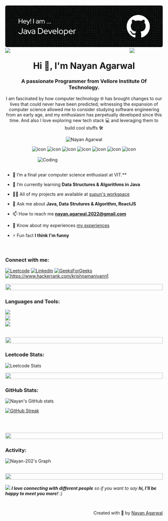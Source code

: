<!-- Header -->
![logo](github-header-image.png)
<img align="left" src="https://user-images.githubusercontent.com/65187002/144930161-2f783401-8d27-4fdf-a2f7-cc0ba32f1f1f.gif" width="21%" style="display:inline;"><img align="right" src="https://user-images.githubusercontent.com/65187002/144930161-2f783401-8d27-4fdf-a2f7-cc0ba32f1f1f.gif" width="21%" style="display:inline;">

<!-- About Me -->
<h1 align="center">Hi 👋, I'm Nayan Agarwal</h1>
<h3 align="center">A passionate Programmer from Vellore Institute Of Technology.</h3>
<p align="center">I am fascinated by how computer technology 🌐 has brought changes to our lives that could never have been predicted; witnessing the expansion of computer science allowed me to consider studying software engineering from an early age, and my enthusiasm has perpetually developed since this time. And also I love exploring new tech stack 💻 and leveraging them to build cool stuffs 🛠️</p>

<!-- Profile Views -->
<p align="center"> 
 <img src="https://komarev.com/ghpvc/?username=Nayan-2024&label=Profile%20views&color=0e75b6&style=flat" alt="Nayan Agarwal" /> 
</p>

<!-- Dynamic Tech Stack -->
<div align="center">
  <img src="https://techstack-generator.vercel.app/java-icon.svg" alt="icon" width="50" height="50" />
  <img src="https://techstack-generator.vercel.app/js-icon.svg" alt="icon"width="50" height="50" />
  <img src="https://techstack-generator.vercel.app/react-icon.svg" alt="icon" width="50" height="50" />
  <img src="https://techstack-generator.vercel.app/mysql-icon.svg" alt="icon" width="50" height="50" />
  <img src="https://techstack-generator.vercel.app/github-icon.svg" alt="icon" width="50" height="50" />
  <img src="https://techstack-generator.vercel.app/prettier-icon.svg" alt="icon" width="50" height="50" />
  <img src="https://techstack-generator.vercel.app/restapi-icon.svg" alt="icon" width="50" height="50" />
</div>

<br>

<!-- Left Image -->
<img align="right" alt="Coding" width="400" src="https://user-images.githubusercontent.com/74038190/229223263-cf2e4b07-2615-4f87-9c38-e37600f8381a.gif">
<br><br>

<!-- Key Points about me -->
- 🔭 I’m a final year computer science enthusiast at VIT.**

- 🌱 I’m currently learning **Data Structures & Algorithms in Java**

- 👨‍💻 All of my projects are available at [supun's workspace](http:nayan-ag.vercel.app)

- 💬 Ask me about **Java, Data Strutures & Algorithm, ReactJS**

- 📫 How to reach me **nayan.agarwal.2022@gmail.com**

- 📄 Know about my experiences [my experiences](https://drive.google.com/file/d/1R3bjCkMyt3gDyvr8ZnaVNYZhocUy5BT2/view?usp=sharing)

- ⚡ Fun fact **I think I'm funny**

<br>

<!-- Connect With Me  -->

<h3 align="left">Connect with me:</h3>
<div align="left">
<a href="https://leetcode.com/nayan0403/" target="blank"><img src="https://raw.githubusercontent.com/rahuldkjain/github-profile-readme-generator/master/src/images/icons/Social/leet-code.svg" alt="Leetcode" height="30" width="40" /></a>
<a href="https://linkedin.com/in/nayan-agarwal-46b1a9234/" target="blank"><img src="https://raw.githubusercontent.com/rahuldkjain/github-profile-readme-generator/master/src/images/icons/Social/linked-in-alt.svg" alt="Linkedin" height="30" width="40" /></a>
<a href="https://auth.geeksforgeeks.org/user/nayanagar14je/"><img  src="https://raw.githubusercontent.com/rahuldkjain/github-profile-readme-generator/master/src/images/icons/Social/geeks-for-geeks.svg" alt="GeeksForGeeks" height="30" width="40" /></a>
<a href="https://www.hackerrank.com/profile/Nayan_Ag_2024"><img  src="https://raw.githubusercontent.com/rahuldkjain/github-profile-readme-generator/master/src/images/icons/Social/hackerrank.svg" alt="https://www.hackerrank.com/krishnamanivann1" height="30" width="40" /></a>
</div>

<br>

<!-- Line Break -->
<img src="https://i.imgur.com/dBaSKWF.gif" height="20" width="100%">

<!-- Languages and Tools -->
<h3 align="left">Languages and Tools:</h3>
<p align="left">
  <a href="https://skillicons.dev">
    <img src="https://skillicons.dev/icons?i=java,js,react,redux,materialui" />
  </a>
 <br>
 <a href="https://skillicons.dev">
    <img src="https://skillicons.dev/icons?i=mongodb,mysql,tailwind,bootstrap" />
  </a>
 <br>
 <a href="https://skillicons.dev">
    <img src="https://skillicons.dev/icons?i=git,github,vscode" />
  </a>
</p>

<br/>

<!-- Line Break -->
<img src="https://i.imgur.com/dBaSKWF.gif" height="20" width="100%">

<!-- Stats -->

<!-- Leetcode stats -->
<h3 align="left">Leetcode Stats:</h3>
<div>

![Leetcode Stats](https://leetcard.jacoblin.cool/nayan0403?ext=heatmap)
</div>

<!-- Line Break -->
<img src="https://i.imgur.com/dBaSKWF.gif" height="20" width="100%">

<!-- Github Stats -->
<h3 align="left">GitHub Stats:</h3>
<div>
 
![Nayan's GitHub stats](https://github-readme-stats.vercel.app/api?username=Nayan-2024\&theme=midnight-purple\&show_icons=true\&show=reviews,prs_merged,prs_merged_percentage\&hide=contribs,issues)

[![GitHub Streak](https://streak-stats.demolab.com/?user=Nayan-2024&theme=midnight-purple)](https://git.io/streak-stats)
</div>

<br><br>

<!-- Line Break -->
<img src="https://i.imgur.com/dBaSKWF.gif" height="20" width="100%">

<!-- Activity Graph -->
<h3 align="left">Activity:</h3>

![Nayan-202's Graph](https://github-readme-activity-graph.vercel.app/graph?username=Nayan-2024&custom_title=Nayan's%20GitHub%20Activity%20Graph&bg_color=0D1117&color=7F3FBF&line=7F3FBF&point=7F3FBF&area_color=FFFFFF&title_color=FFFFFF&area=true)
<br><br>

<!-- Line Break -->
<img src="https://i.imgur.com/dBaSKWF.gif" height="20" width="100%">

<!-- Foooter Line -->
<img src="https://media.giphy.com/media/LnQjpWaON8nhr21vNW/giphy.gif" width="60"> <em><b>I love connecting with different people</b> so if you want to say <b>hi, I'll be happy to meet you more!</b> :)</em>

<br>
<p align="right" > Created with 🧡 by <a href="https://nayan-ag.vercel.app">Nayan Agarwal</a></p>

